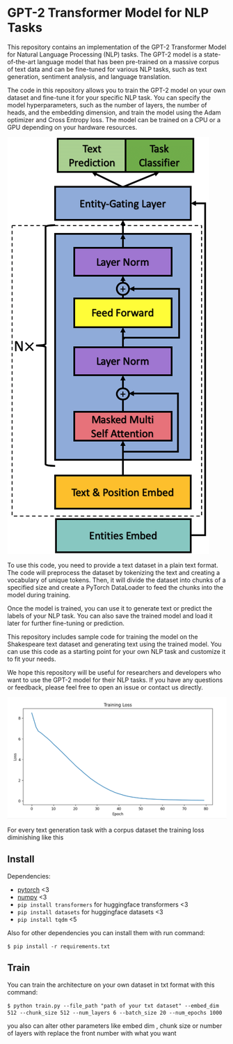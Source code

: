 # GPT-2 Transformer Model for NLP Tasks
This repository contains an implementation of the GPT-2 Transformer Model for Natural Language Processing (NLP) tasks. The GPT-2 model is a state-of-the-art language model that has been pre-trained on a massive corpus of text data and can be fine-tuned for various NLP tasks, such as text generation, sentiment analysis, and language translation.

The code in this repository allows you to train the GPT-2 model on your own dataset and fine-tune it for your specific NLP task. You can specify the model hyperparameters, such as the number of layers, the number of heads, and the embedding dimension, and train the model using the Adam optimizer and Cross Entropy loss. The model can be trained on a CPU or a GPU depending on your hardware resources.

![repro124m](assets/gpt2.png)

To use this code, you need to provide a text dataset in a plain text format. The code will preprocess the dataset by tokenizing the text and creating a vocabulary of unique tokens. Then, it will divide the dataset into chunks of a specified size and create a PyTorch DataLoader to feed the chunks into the model during training.

Once the model is trained, you can use it to generate text or predict the labels of your NLP task. You can also save the trained model and load it later for further fine-tuning or prediction.

This repository includes sample code for training the model on the Shakespeare text dataset and generating text using the trained model. You can use this code as a starting point for your own NLP task and customize it to fit your needs.

We hope this repository will be useful for researchers and developers who want to use the GPT-2 model for their NLP tasks. If you have any questions or feedback, please feel free to open an issue or contact us directly.

![repro124m](assets/train.png)

For every text generation task with a corpus dataset the training loss diminishing like this

## Install
Dependencies:
- [pytorch](https://pytorch.org) <3
- [numpy](https://numpy.org/install/) <3
- `pip install transformers` for huggingface transformers <3
- `pip install datasets` for huggingface datasets <3
- `pip install tqdm` <5

Also for other dependencies you can install them with run command:
```
$ pip install -r requirements.txt
```

## Train
You can train the architecture on your own dataset in txt format with this command:
```
$ python train.py --file_path "path of your txt dataset" --embed_dim 512 --chunk_size 512 --num_layers 6 --batch_size 20 --num_epochs 1000
```
you also can alter other parameters like embed dim , chunk size or number of layers with replace the front number with what you want


